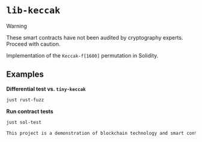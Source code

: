 # `lib-keccak`

> [!WARNING]
> These smart contracts have not been audited by cryptography experts. Proceed with caution.

Implementation of the `Keccak-f[1600]` permutation in Solidity.

## Examples

**Differential test vs. `tiny-keccak`**

```sh
just rust-fuzz
```

**Run contract tests**
```sh
just sol-test

This project is a demonstration of blockchain technology and smart contract integration.
```
